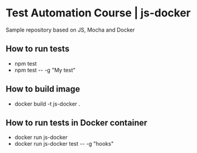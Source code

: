 # Test Automation Course | js-docker
Sample repository based on JS, Mocha and Docker

## How to run tests
- npm test
- npm test --  -g "My test"

## How to build image
- docker build -t js-docker .

## How to run tests in Docker container
- docker run js-docker
- docker run js-docker test --  -g "hooks"
